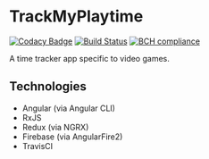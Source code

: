 # TrackMyPlaytime

[![Codacy Badge](https://api.codacy.com/project/badge/Grade/7da9b9a4566243529f612e72ac2acec9)](https://app.codacy.com/app/mzrimsek/track-my-playtime?utm_source=github.com&utm_medium=referral&utm_content=mzrimsek/track-my-playtime&utm_campaign=badger)
[![Build Status](https://travis-ci.org/mzrimsek/track-my-playtime.svg?branch=master)](https://travis-ci.org/mzrimsek/track-my-playtime)
[![BCH compliance](https://bettercodehub.com/edge/badge/mzrimsek/track-my-playtime?branch=master)](https://bettercodehub.com/)

A time tracker app specific to video games.

## Technologies

* Angular (via Angular CLI)
* RxJS
* Redux (via NGRX)
* Firebase (via AngularFire2)
* TravisCI
